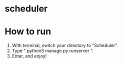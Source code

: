 # scheduler

# How to run
1. With terminal, switch your directory to "Scheduler".
2. Type " python3 manage.py runserver ".
3. Enter, and enjoy!
